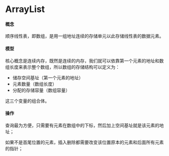 # ArrayList
#### 概念

顺序线性表，即数组，是用一组地址连续的存储单元以此存储线性表的数据元素。



#### 模型

核心概念是连续内存，既然是连续的内存，我们就可以依靠第一个元素的地址和数组长度来表示整个数组，所以数组的存储结构可以定义为：

- 储存空间基址（第一个元素的地址）
- 元素数量（数组长度）
- 分配的存储容量（数组容量）

这三个变量的组合体。



#### 操作

查询最为方便，只需要有元素在数组中的下标，然后加上空间基址就是该元素的地址；

如果不是首尾位置的元素，插入删除都需要改变该位置原本的元素和后面所有元素的指针；
